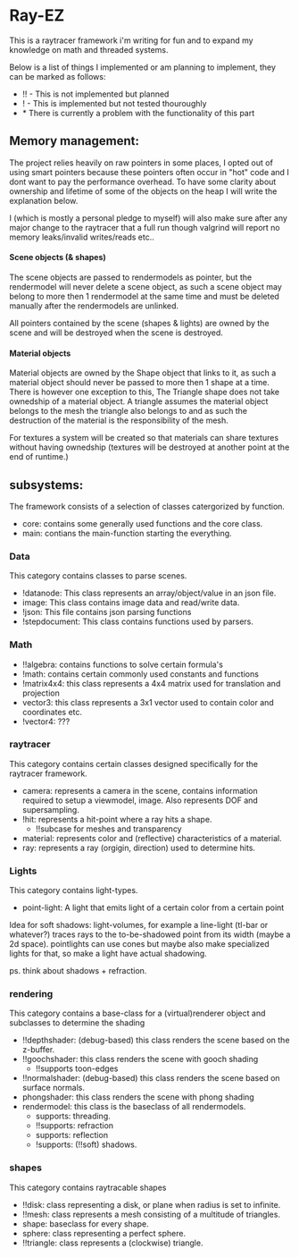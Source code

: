 # Ray-EZ
This is a raytracer framework i'm writing for fun and to expand my knowledge on math and threaded systems.

Below is a list of things I implemented or am planning to implement, they can be marked as follows:
* !! - This is not implemented but planned
* ! - This is implemented but not tested thouroughly
* \* There is currently a problem with the functionality of this part

## Memory management:
The project relies heavily on raw pointers in some places, I opted out of using smart pointers because these pointers often occur in "hot" code and I dont want to pay the performance overhead. To have some clarity about ownership and lifetime of some of the objects on the heap I will write the explanation below.

I (which is mostly a personal pledge to myself) will also make sure after any major change to the raytracer that a full run though valgrind will report no memory leaks/invalid writes/reads etc..

#### Scene objects (& shapes)
The scene objects are passed to rendermodels as pointer, but the rendermodel will never delete a scene object, as such a scene object may belong to more then 1 rendermodel at the same time and must be deleted manually after the rendermodels are unlinked.

All pointers contained by the scene (shapes & lights) are owned by the scene and will be destroyed when the scene is destroyed.

#### Material objects
Material objects are owned by the Shape object that links to it, as such a material object should never be passed to more then 1 shape at a time. There is however one exception to this, The Triangle shape does not take ownedship of a material object. A triangle assumes the material object belongs to the mesh the triangle also belongs to and as such the destruction of the material is the responsibility of the mesh.

For textures a system will be created so that materials can share textures without having ownedship (textures will be destroyed at another point at the end of runtime.)

## subsystems:
The framework consists of a selection of classes catergorized by function.
* core: contains some generally used functions and the core class.
* main: contians the main-function starting the everything.

### Data
This category contains classes to parse scenes.
* !datanode: This class represents an array/object/value in an json file.
* image: This class contains image data and read/write data.
* !json: This file contains json parsing functions
* !stepdocument: This class contains functions used by parsers.

### Math
* !!algebra: contains functions to solve certain formula's
* !math: contains certain commonly used constants and functions
* !matrix4x4: this class represents a 4x4 matrix used for translation and projection
* vector3: this class represents a 3x1 vector used to contain color and coordinates etc.
* !vector4: ???

### raytracer
This category contains certain classes designed specifically for the raytracer framework.
* camera: represents a camera in the scene, contains information required to setup a viewmodel, image. Also represents DOF and supersampling.
* !hit: represents a hit-point where a ray hits a shape.
    + !!subcase for meshes and transparency
* material: represents color and (reflective) characteristics of a material.
* ray: represents a ray (orgigin, direction) used to determine hits.


### Lights
This category contains light-types.
* point-light: A light that emits light of a certain color from a certain point

Idea for soft shadows: light-volumes, for example a line-light (tl-bar or whatever?) traces rays to the to-be-shadowed point from its width (maybe a 2d space). pointlights can use cones but maybe also make specialized lights for that, so make a light have actual shadowing.

ps. think about shadows + refraction.

### rendering
This category contains a base-class for a (virtual)renderer object and subclasses to determine the shading
* !!depthshader: (debug-based) this class renders the scene based on the z-buffer.
* !!goochshader: this class renders the scene with gooch shading
    + !!supports toon-edges
* !!normalshader: (debug-based) this class renders the scene based on surface normals.
* phongshader: this class renders the scene with phong shading
* rendermodel: this class is the baseclass of all rendermodels.
    + supports: threading.
    + !!supports: refraction
    + supports: reflection
    + !supports: (!!soft) shadows.

### shapes
This category contains raytracable shapes
* !!disk: class representing a disk, or plane when radius is set to infinite.
* !!mesh: class represents a mesh consisting of a multitude of triangles.
* shape: baseclass for every shape.
* sphere: class representing a perfect sphere.
* !!triangle: class represents a (clockwise) triangle.
